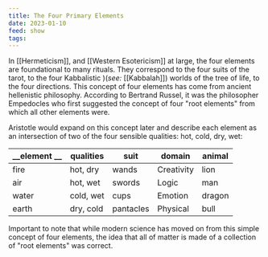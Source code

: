 ```yaml
---
title: The Four Primary Elements
date: 2023-01-10
feed: show
tags:
---
```


In [[Hermeticism]], and [[Western Esotericism]] at large, the four elements are foundational to many rituals. They correspond to the four suits of the tarot, to the four Kabbalistic )(_see:_ [[Kabbalah]]) worlds of the tree of life, to the four directions. This concept of four elements has come from ancient hellenistic philosophy. According to Bertrand Russel, it was the philosopher Empedocles who first suggested the concept of four "root elements" from which all other elements were.

Aristotle would expand on this concept later and describe each element as an intersection of two of the four sensible qualities: hot, cold, dry, wet:

| __element __ | __qualities__ | __suit__ | __domain__ | __animal__ | 
|----------|----------|----| ----|----|
| fire | hot, dry | wands | Creativity | lion 
|air | hot, wet | swords | Logic | man
|water | cold, wet | cups | Emotion | dragon
| earth | dry, cold | pantacles| Physical | bull

Important to note that while modern science has moved on from this simple concept of four elements, the idea that all of matter is made of a collection of "root elements" was correct.